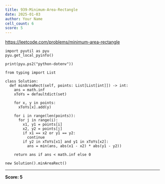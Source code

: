 ```yaml
---
title: 939-Minimum-Area-Rectangle
date: 2025-01-03
author: Your Name
cell_count: 6
score: 5
---
```


https://leetcode.com/problems/minimum-area-rectangle


```
import pyutil as pyu
pyu.get_local_pyinfo()
```


```
print(pyu.ps2("python-dotenv"))
```


```
from typing import List
```


```
class Solution:
  def minAreaRect(self, points: List[List[int]]) -> int:
    ans = math.inf
    xToYs = defaultdict(set)

    for x, y in points:
      xToYs[x].add(y)

    for i in range(len(points)):
      for j in range(i):
        x1, y1 = points[i]
        x2, y2 = points[j]
        if x1 == x2 or y1 == y2:
          continue
        if y2 in xToYs[x1] and y1 in xToYs[x2]:
          ans = min(ans, abs(x1 - x2) * abs(y1 - y2))

    return ans if ans < math.inf else 0
```


```
new Solution().minAreaRect()
```


---
**Score: 5**